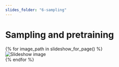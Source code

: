 ```yaml
---
slides_folder: "6-sampling"
---
```


# Sampling and pretraining

<div class="swiper">
  <div class="swiper-wrapper">
    {% for image_path in slideshow_for_page() %}
    <div class="swiper-slide">
      <img src="../{{ image_path }}" alt="Slideshow image">
    </div>
    {% endfor %}
  </div>
  
  <div class="swiper-pagination"></div>
  <div class="swiper-button-prev"></div>
  <div class="swiper-button-next"></div>

</div>